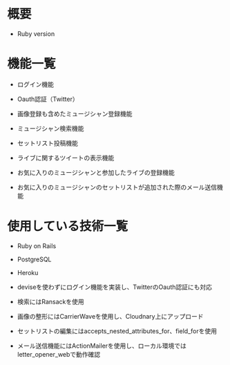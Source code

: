 # 概要

* Ruby version

# 機能一覧

* ログイン機能

* Oauth認証（Twitter）

* 画像登録も含めたミュージシャン登録機能

* ミュージシャン検索機能

* セットリスト投稿機能

* ライブに関するツイートの表示機能

* お気に入りのミュージシャンと参加したライブの登録機能

* お気に入りのミュージシャンのセットリストが追加された際のメール送信機能 

# 使用している技術一覧

* Ruby on Rails

* PostgreSQL

* Heroku

* deviseを使わずにログイン機能を実装し、TwitterのOauth認証にも対応

* 検索にはRansackを使用

* 画像の整形にはCarrierWaveを使用し、Cloudnary上にアップロード

* セットリストの編集にはaccepts_nested_attributes_for、field_forを使用

* メール送信機能にはActionMailerを使用し、ローカル環境ではletter_opener_webで動作確認
